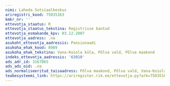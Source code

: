 ```yaml
---
nimi: Laheda Sotsiaalkeskus
ariregistri_kood: 75035163
kmkr_nr: ''
ettevotja_staatus: R
ettevotja_staatus_tekstina: Registrisse kantud
ettevotja_esmakande_kpv: 03.12.2007
ettevotja_aadress: .na
asukoht_ettevotja_aadressis: Pansionaadi
asukoha_ehak_kood: 8989
asukoha_ehak_tekstina: Vana-Koiola küla, Põlva vald, Põlva maakond
indeks_ettevotja_aadressis: '63010'
ads_adr_id: 3167065
ads_ads_oid: .na
ads_normaliseeritud_taisaadress: Põlva maakond, Põlva vald, Vana-Koiola küla, Pansionaadi
teabesysteemi_link: https://ariregister.rik.ee/ettevotja.py?ark=75035163&ref=rekvisiidid
---
```


